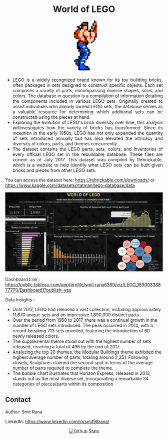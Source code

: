<h1 align="center">World of LEGO</h1>


<p align="center">
        <img src="https://github.com/gentallman/Decode_Gaming_Behavior/blob/c6b9636b348def9af275f1586f64b7e5de9f00ef/player.gif" width=100>
</p>

- <div align="justify">LEGO is a widely recognized brand known for its toy building bricks, often packaged in sets designed to construct specific objects. Each set comprises a variety of parts, encompassing diverse shapes, sizes, and colors. The database in question is a compilation of information detailing the components included in various LEGO sets. Originally created to assist individuals who already owned LEGO sets, the database serves as a valuable resource for determining which additional sets can be constructed using the pieces at hand. </div>
 
  
- <div align="justify">Exploring the evolution of LEGO's brick diversity over time, this analysis willinvestigates how the variety of bricks has transformed. Since its inception in the early 1950s, LEGO has not only expanded the quantity of sets introduced annually but has also elevated the intricacy and diversity of colors, parts, and themes concurrently</div>
  
- <div align="justify">The dataset contains the LEGO parts, sets, colors, and Inventories of every official LEGO set in the rebuildable database. These files are current as of July 2017. This dataset was compiled by Rebrickable, which is a website to help identify what LEGO sets can be built given bricks and pieces from other LEGO sets.</div>

You can access the dataset here: https://rebrickable.com/downloads/ or https://www.kaggle.com/datasets/rtatman/lego-database/data

<p align="center">
  <img src="assest/World_of_Lego.png"/>
</p>

Dashboard Link : https://public.tableau.com/app/profile/smit.rana6369/viz/LEGO_16900338877770/Dashboard1?publish=yes

Data Insights : 
- Until 2017, LEGO had released a vast collection, including approximately 11,670 unique sets and an impressive 1,890,000 distinct parts.
- Over the period from 1950 to 2017, there was a continual growth in the number of LEGO sets introduced. The peak occurred in 2014, with a record-breaking 713 sets unveiled, featuring the introduction of 60 newly released colors.
- The supplemental theme stood out with the highest number of sets released, reaching a total of 496 by the end of 2017.
- Analyzing the top 20 themes, the Modular Buildings theme exhibited the highest average number of parts, totaling around 2,351. Following closely, Sculptures claimed the second spot in terms of the average number of parts required to complete the theme.
- The bubble chart illustrates that Horizon Express, released in 2013, stands out as the most diverse set, incorporating a remarkable 34 categories of pieces/parts within its composition.

## Contact

Author: Smit Rana

LinkedIn: https://www.linkedin.com/in/smit98rana/

<p align="center">
        <img src="https://raw.githubusercontent.com/mayhemantt/mayhemantt/Update/svg/Bottom.svg" alt="Github Stats" />
</p>

